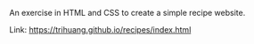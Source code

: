 An exercise in HTML and CSS to create a simple recipe website.

Link: https://trihuang.github.io/recipes/index.html 